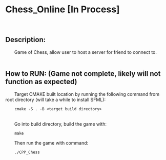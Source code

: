 # Chess_Online [In Process]
<br/>

## Description:
&emsp;&emsp;Game of Chess, allow user to host a server for friend to connect to.
<br/><br/>

## How to RUN:  (Game not complete, likely will not function as expected)
&emsp;&emsp;Target CMAKE built location by running the following command from root directory (will take a while to install SFML):
<br/>
```
    cmake -S . -B <target build directory>
```
<br/>&emsp;&emsp;Go into build directory, build the game with:
```
    make
```
&emsp;&emsp;Then run the game with command: 
```
    ./CPP_Chess
```

